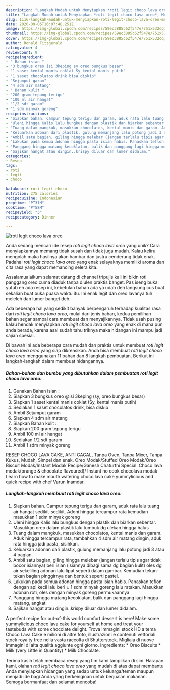 ```yaml
---
description: "Langkah Mudah untuk Menyiapkan *roti legit choco lava oreo*, Menggugah Selera"
title: "Langkah Mudah untuk Menyiapkan *roti legit choco lava oreo*, Menggugah Selera"
slug: 1116-langkah-mudah-untuk-menyiapkan-roti-legit-choco-lava-oreo-menggugah-selera
date: 2020-09-05T16:07:48.251Z
image: https://img-global.cpcdn.com/recipes/59ec3885c62f547e/751x532cq70/roti-legit-choco-lava-oreo-foto-resep-utama.jpg
thumbnail: https://img-global.cpcdn.com/recipes/59ec3885c62f547e/751x532cq70/roti-legit-choco-lava-oreo-foto-resep-utama.jpg
cover: https://img-global.cpcdn.com/recipes/59ec3885c62f547e/751x532cq70/roti-legit-choco-lava-oreo-foto-resep-utama.jpg
author: Ronald Fitzgerald
ratingvalue: 4
reviewcount: 9
recipeingredient:
- " Bahan isian "
- "3 bungkus oreo isi 3keping sy oreo bungkus besar"
- "1 saset kental manis coklat Sy kental manis putih"
- "1 saset chocolatos drink bisa diskip"
- "Sejumput garam"
- "4 sdm air matang"
- " Bahan kulit "
- "200 gram tepung terigu"
- "100 ml air hangat"
- "1/2 sdt garam"
- "1 sdm minyak goreng"
recipeinstructions:
- "Siapkan bahan. Campur tepung terigu dan garam, aduk rata lalu tuang air hangat sedikit-sedikit. Adoni hingga tercampur rata kemudian masukkan 1 sdm minyak goreng"
- "Uleni hingga Kalis lalu bungkus dengan plastik dan biarkan sebentar. Masukkan oreo dalam plastik lalu tumbuk dg ulekan hingga halus"
- "Tuang dalam mangkuk, masukkan chocolatos, kental manis dan garam. Aduk hingga tercampur rata, tambahkan 4 sdm air matang dingin, aduk rata hingga jadi pasta, sisihkan."
- "Keluarkan adonan dari plastik, gulung memanjang lalu potong jadi 3 atau 4 bagian."
- "Ambil satu bagian, giling hingga melebar (jangan terlalu tipis agar tidak bocor isiannya) beri isian (isiannya dibagi sama dg bagian kulit) oles dg air sekeliling adonan lalu lipat seperti dalam gambar. Kemudian tekan-tekan bagian pinggirnya dan bentuk seperti pastel."
- "Lakukan pada semua adonan hingga pasta isian habis. Panaskan teflon dengan api kecil lalu beri ± 1 sdm minyak goreng lalu ratakan. Masukkan adonan roti, oles dengan minyak goreng permukaannya"
- "Panggang hingga matang kecoklatan, balik dan panggang lagi hingga matang, angkat"
- "Sajikan hangat atau dingin..krispy diluar dan lumer didalam."
categories:
- Resep
tags:
- roti
- legit
- choco

katakunci: roti legit choco 
nutrition: 275 calories
recipecuisine: Indonesian
preptime: "PT31M"
cooktime: "PT58M"
recipeyield: "3"
recipecategory: Dinner

---
```



![*roti legit choco lava oreo*](https://img-global.cpcdn.com/recipes/59ec3885c62f547e/751x532cq70/roti-legit-choco-lava-oreo-foto-resep-utama.jpg)

Anda sedang mencari ide resep *roti legit choco lava oreo* yang unik? Cara menyiapkannya memang tidak susah dan tidak juga mudah. Kalau keliru mengolah maka hasilnya akan hambar dan justru cenderung tidak enak. Padahal *roti legit choco lava oreo* yang enak selayaknya memiliki aroma dan cita rasa yang dapat memancing selera kita.

Assalamualaikum selamat datang di channel tripujis kali ini bikin roti panggang oreo cuma diaduk tanpa diulen praktis banget. Pas iseng buka yutub eh ada resep ini, kebetulan bahan ada ya udah deh langsung cus buat sekalian buat buka puasa waktu itu. Ini enak legit dan oreo lavanya tuh meleleh dan lumer banget deh.

Ada beberapa hal yang sedikit banyak berpengaruh terhadap kualitas rasa dari *roti legit choco lava oreo*, mulai dari jenis bahan, kedua pemilihan bahan segar sampai cara membuat dan menyajikannya. Tidak usah pusing kalau hendak menyiapkan *roti legit choco lava oreo* yang enak di mana pun anda berada, karena asal sudah tahu triknya maka hidangan ini mampu jadi sajian spesial.


Di bawah ini ada beberapa cara mudah dan praktis untuk membuat *roti legit choco lava oreo* yang siap dikreasikan. Anda bisa membuat *roti legit choco lava oreo* menggunakan 11 bahan dan 8 langkah pembuatan. Berikut ini langkah-langkah dalam membuat hidangannya.

<!--inarticleads1-->

##### Bahan-bahan dan bumbu yang dibutuhkan dalam pembuatan *roti legit choco lava oreo*:

1. Gunakan  Bahan isian :
1. Siapkan 3 bungkus oreo @isi 3keping (sy, oreo bungkus besar)
1. Siapkan 1 saset kental manis coklat (Sy, kental manis putih)
1. Sediakan 1 saset chocolatos drink, bisa diskip
1. Ambil Sejumput garam
1. Siapkan 4 sdm air matang
1. Siapkan  Bahan kulit :
1. Siapkan 200 gram tepung terigu
1. Ambil 100 ml air hangat
1. Sediakan 1/2 sdt garam
1. Ambil 1 sdm minyak goreng


RESEP CHOCO LAVA CAKE, ANTI GAGAL, Tanpa Oven, Tanpa Mixer, Tanpa Kukus, Mudah, Simpel dan enak. Oreo Modak/Stuffed Oreo Modak/Oreo Biscuit Modak/Instant Modak Recipe/Ganesh Chaturthi Special. Choco lava modak(orange &amp; chocolate flavoured)/ Instant no cook chocolava modak Learn how to make mouth watering choco lava cake yummylicious and quick recipe with chef Varun Inamdar. 

<!--inarticleads2-->

##### Langkah-langkah membuat *roti legit choco lava oreo*:

1. Siapkan bahan. Campur tepung terigu dan garam, aduk rata lalu tuang air hangat sedikit-sedikit. Adoni hingga tercampur rata kemudian masukkan 1 sdm minyak goreng
1. Uleni hingga Kalis lalu bungkus dengan plastik dan biarkan sebentar. Masukkan oreo dalam plastik lalu tumbuk dg ulekan hingga halus
1. Tuang dalam mangkuk, masukkan chocolatos, kental manis dan garam. Aduk hingga tercampur rata, tambahkan 4 sdm air matang dingin, aduk rata hingga jadi pasta, sisihkan.
1. Keluarkan adonan dari plastik, gulung memanjang lalu potong jadi 3 atau 4 bagian.
1. Ambil satu bagian, giling hingga melebar (jangan terlalu tipis agar tidak bocor isiannya) beri isian (isiannya dibagi sama dg bagian kulit) oles dg air sekeliling adonan lalu lipat seperti dalam gambar. Kemudian tekan-tekan bagian pinggirnya dan bentuk seperti pastel.
1. Lakukan pada semua adonan hingga pasta isian habis. Panaskan teflon dengan api kecil lalu beri ± 1 sdm minyak goreng lalu ratakan. Masukkan adonan roti, oles dengan minyak goreng permukaannya
1. Panggang hingga matang kecoklatan, balik dan panggang lagi hingga matang, angkat
1. Sajikan hangat atau dingin..krispy diluar dan lumer didalam.


A perfect recipe for out-of-this world comfort dessert is here! Make some yummylicious choco lava cake for yourself at home and treat your tastebuds with some chocolate delight. Trova immagini stock HD a tema Choco Lava Cake e milioni di altre foto, illustrazioni e contenuti vettoriali stock royalty free nella vasta raccolta di Shutterstock. Migliaia di nuove immagini di alta qualità aggiunte ogni giorno. Ingredients: * Oreo Biscuits * Milk (very Little in Quantity) * Milk Chocolate. 

Terima kasih telah membaca resep yang tim kami tampilkan di sini. Harapan kami, olahan *roti legit choco lava oreo* yang mudah di atas dapat membantu Anda menyiapkan hidangan yang sedap untuk keluarga/teman maupun menjadi ide bagi Anda yang berkeinginan untuk berjualan makanan. Semoga bermanfaat dan selamat mencoba!
